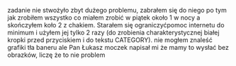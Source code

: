 zadanie nie stwożyło zbyt dużego problemu, zabrałem się do niego po tym jak zrobiłem wszystko co miałem zrobić w piątek około 1 w nocy a skończyłem koło 2 z chakiem.
Starałem się ograniczyćpomoc internetu do minimum i użyłem jej tylko 2 razy (do zrobienia charakterystycznej białej kropki przed przyciskiem i do tekstu CATEGORY).
nie mogłem znaleść grafiki tła baneru ale Pan Łukasz moczek napisał mi że mamy to wysłać bez obrazków, liczę że to nie problem 
